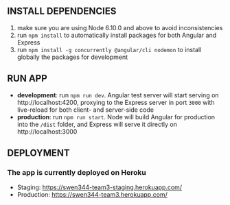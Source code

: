 ## INSTALL DEPENDENCIES
1. make sure you are using Node 6.10.0 and above to avoid inconsistencies
2. run `npm install` to automatically install packages for both Angular and Express
3. run `npm install -g concurrently @angular/cli nodemon` to install globally the packages for development

## RUN APP
- **development**: run `npm run dev`. Angular test server will start serving on http://localhost:4200, proxying to the Express server in port `3000` with live-reload for both client- and server-side code
- **production**: run `npm run start`. Node will build Angular for production into the `/dist` folder, and Express will serve it directly on http://localhost:3000

## DEPLOYMENT 
### The app is currently deployed on Heroku
- Staging: https://swen344-team3-staging.herokuapp.com/
- Production: https://swen344-team3.herokuapp.com/
